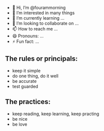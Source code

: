 - 👋 Hi, I’m @fourammorning
- 👀 I’m interested in many things
- 🌱 I’m currently learning ...
- 💞️ I’m looking to collaborate on ...
- 📫 How to reach me ...
- 😄 Pronouns: ...
- ⚡ Fun fact: ...

## The rules or principals:

- keep it simple
- do one thing, do it well
- be accurate
- test guarded

## The practices:

- keep reading, keep learning, keep practing
- be nice
- be love
<!---
fourammorning/fourammorning is a ✨ special ✨ repository because its `README.md` (this file) appears on your GitHub profile.
You can click the Preview link to take a look at your changes.
--->
